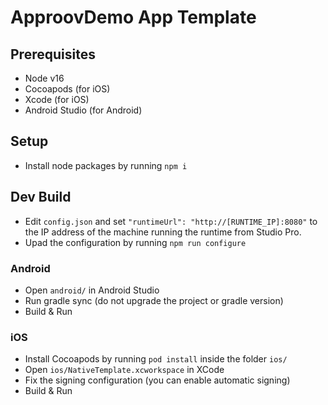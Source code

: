# ApproovDemo App Template
 
## Prerequisites

* Node v16
* Cocoapods (for iOS)
* Xcode (for iOS)
* Android Studio (for Android)

## Setup

* Install node packages by running `npm i`

## Dev Build

* Edit `config.json` and set `"runtimeUrl": "http://[RUNTIME_IP]:8080"` to the IP address of the machine running the runtime from Studio Pro.
* Upad the configuration by running `npm run configure`

### Android

* Open `android/` in Android Studio
* Run gradle sync (do not upgrade the project or gradle version)
* Build & Run

### iOS

* Install Cocoapods by running `pod install` inside the folder `ios/`
* Open `ios/NativeTemplate.xcworkspace` in XCode
* Fix the signing configuration (you can enable automatic signing)
* Build & Run
